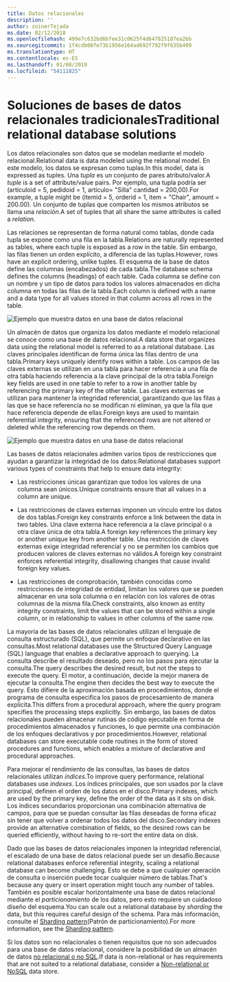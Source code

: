 ```yaml
---
title: Datos relacionales
description: ''
author: zoinerTejada
ms.date: 02/12/2018
ms.openlocfilehash: 499e7c632bd6bfee31c0625f4d647825107ea2bb
ms.sourcegitcommit: 1f4cdb08fe73b1956e164ad692f792f9f635b409
ms.translationtype: HT
ms.contentlocale: es-ES
ms.lasthandoff: 01/08/2019
ms.locfileid: "54111825"
---
```

# <a name="traditional-relational-database-solutions"></a><span data-ttu-id="d26ee-102">Soluciones de bases de datos relacionales tradicionales</span><span class="sxs-lookup"><span data-stu-id="d26ee-102">Traditional relational database solutions</span></span>

<span data-ttu-id="d26ee-103">Los datos relacionales son datos que se modelan mediante el modelo relacional.</span><span class="sxs-lookup"><span data-stu-id="d26ee-103">Relational data is data modeled using the relational model.</span></span> <span data-ttu-id="d26ee-104">En este modelo, los datos se expresan como tuplas.</span><span class="sxs-lookup"><span data-stu-id="d26ee-104">In this model, data is expressed as tuples.</span></span> <span data-ttu-id="d26ee-105">Una *tupla* es un conjunto de pares atributo/valor.</span><span class="sxs-lookup"><span data-stu-id="d26ee-105">A *tuple* is a set of attribute/value pairs.</span></span> <span data-ttu-id="d26ee-106">Por ejemplo, una tupla podría ser (artículoid = 5, pedidoid = 1, artículo= "Silla" cantidad = 200,00).</span><span class="sxs-lookup"><span data-stu-id="d26ee-106">For example, a tuple might be (itemid = 5, orderid = 1, item = "Chair", amount = 200.00).</span></span> <span data-ttu-id="d26ee-107">Un conjunto de tuplas que comparten los mismos atributos se llama una *relación*.</span><span class="sxs-lookup"><span data-stu-id="d26ee-107">A set of tuples that all share the same attributes is called a *relation*.</span></span>

<span data-ttu-id="d26ee-108">Las relaciones se representan de forma natural como tablas, donde cada tupla se expone como una fila en la tabla.</span><span class="sxs-lookup"><span data-stu-id="d26ee-108">Relations are naturally represented as tables, where each tuple is exposed as a row in the table.</span></span> <span data-ttu-id="d26ee-109">Sin embargo, las filas tienen un orden explícito, a diferencia de las tuplas.</span><span class="sxs-lookup"><span data-stu-id="d26ee-109">However, rows have an explicit ordering, unlike tuples.</span></span> <span data-ttu-id="d26ee-110">El esquema de la base de datos define las columnas (encabezados) de cada tabla.</span><span class="sxs-lookup"><span data-stu-id="d26ee-110">The database schema defines the columns (headings) of each table.</span></span> <span data-ttu-id="d26ee-111">Cada columna se define con un nombre y un tipo de datos para todos los valores almacenados en dicha columna en todas las filas de la tabla.</span><span class="sxs-lookup"><span data-stu-id="d26ee-111">Each column is defined with a name and a data type for all values stored in that column across all rows in the table.</span></span>

![Ejemplo que muestra datos en una base de datos relacional](../images/example-relational.png)

<span data-ttu-id="d26ee-113">Un almacén de datos que organiza los datos mediante el modelo relacional se conoce como una base de datos relacional.</span><span class="sxs-lookup"><span data-stu-id="d26ee-113">A data store that organizes data using the relational model is referred to as a relational database.</span></span> <span data-ttu-id="d26ee-114">Las claves principales identifican de forma única las filas dentro de una tabla.</span><span class="sxs-lookup"><span data-stu-id="d26ee-114">Primary keys uniquely identify rows within a table.</span></span> <span data-ttu-id="d26ee-115">Los campos de las claves externas se utilizan en una tabla para hacer referencia a una fila de otra tabla haciendo referencia a la clave principal de la otra tabla.</span><span class="sxs-lookup"><span data-stu-id="d26ee-115">Foreign key fields are used in one table to refer to a row in another table by referencing the primary key of the other table.</span></span> <span data-ttu-id="d26ee-116">Las claves externas se utilizan para mantener la integridad referencial, garantizando que las filas a las que se hace referencia no se modifican ni eliminan, ya que la fila que hace referencia depende de ellas.</span><span class="sxs-lookup"><span data-stu-id="d26ee-116">Foreign keys are used to maintain referential integrity, ensuring that the referenced rows are not altered or deleted while the referencing row depends on them.</span></span>

![Ejemplo que muestra datos en una base de datos relacional](../images/example-relational2.png)

<span data-ttu-id="d26ee-118">Las bases de datos relacionales admiten varios tipos de restricciones que ayudan a garantizar la integridad de los datos:</span><span class="sxs-lookup"><span data-stu-id="d26ee-118">Relational databases support various types of constraints that help to ensure data integrity:</span></span>

- <span data-ttu-id="d26ee-119">Las restricciones únicas garantizan que todos los valores de una columna sean únicos.</span><span class="sxs-lookup"><span data-stu-id="d26ee-119">Unique constraints ensure that all values in a column are unique.</span></span>

- <span data-ttu-id="d26ee-120">Las restricciones de claves externas imponen un vínculo entre los datos de dos tablas.</span><span class="sxs-lookup"><span data-stu-id="d26ee-120">Foreign key constraints enforce a link between the data in two tables.</span></span> <span data-ttu-id="d26ee-121">Una clave externa hace referencia a la clave principal o a otra clave única de otra tabla.</span><span class="sxs-lookup"><span data-stu-id="d26ee-121">A foreign key references the primary key or another unique key from another table.</span></span> <span data-ttu-id="d26ee-122">Una restricción de claves externas exige integridad referencial y no se permiten los cambios que producen valores de claves externas no válidos.</span><span class="sxs-lookup"><span data-stu-id="d26ee-122">A foreign key constraint enforces referential integrity, disallowing changes that cause invalid foreign key values.</span></span>

- <span data-ttu-id="d26ee-123">Las restricciones de comprobación, también conocidas como restricciones de integridad de entidad, limitan los valores que se pueden almacenar en una sola columna o en relación con los valores de otras columnas de la misma fila.</span><span class="sxs-lookup"><span data-stu-id="d26ee-123">Check constraints, also known as entity integrity constraints, limit the values that can be stored within a single column, or in relationship to values in other columns of the same row.</span></span>

<span data-ttu-id="d26ee-124">La mayoría de las bases de datos relacionales utilizan el lenguaje de consulta estructurado (SQL), que permite un enfoque declarativo en las consultas.</span><span class="sxs-lookup"><span data-stu-id="d26ee-124">Most relational databases use the Structured Query Language (SQL) language that enables a declarative approach to querying.</span></span> <span data-ttu-id="d26ee-125">La consulta describe el resultado deseado, pero no los pasos para ejecutar la consulta.</span><span class="sxs-lookup"><span data-stu-id="d26ee-125">The query describes the desired result, but not the steps to execute the query.</span></span> <span data-ttu-id="d26ee-126">El motor, a continuación, decide la mejor manera de ejecutar la consulta.</span><span class="sxs-lookup"><span data-stu-id="d26ee-126">The engine then decides the best way to execute the query.</span></span> <span data-ttu-id="d26ee-127">Esto difiere de la aproximación basada en procedimientos, donde el programa de consulta especifica los pasos de procesamiento de manera explícita.</span><span class="sxs-lookup"><span data-stu-id="d26ee-127">This differs from a procedural approach, where the query program specifies the processing steps explicitly.</span></span> <span data-ttu-id="d26ee-128">Sin embargo, las bases de datos relacionales pueden almacenar rutinas de código ejecutable en forma de procedimientos almacenados y funciones, lo que permite una combinación de los enfoques declarativos y por procedimientos.</span><span class="sxs-lookup"><span data-stu-id="d26ee-128">However, relational databases can store executable code routines in the form of stored procedures and functions, which enables a mixture of declarative and procedural approaches.</span></span>

<span data-ttu-id="d26ee-129">Para mejorar el rendimiento de las consultas, las bases de datos relacionales utilizan *índices*.</span><span class="sxs-lookup"><span data-stu-id="d26ee-129">To improve query performance, relational databases use *indexes*.</span></span> <span data-ttu-id="d26ee-130">Los índices principales, que son usados por la clave principal, definen el orden de los datos en el disco.</span><span class="sxs-lookup"><span data-stu-id="d26ee-130">Primary indexes, which are used by the primary key, define the order of the data as it sits on disk.</span></span> <span data-ttu-id="d26ee-131">Los índices secundarios proporcionan una combinación alternativa de campos, para que se puedan consultar las filas deseadas de forma eficaz sin tener que volver a ordenar todos los datos del disco.</span><span class="sxs-lookup"><span data-stu-id="d26ee-131">Secondary indexes provide an alternative combination of fields, so the desired rows can be queried efficiently, without having to re-sort the entire data on disk.</span></span>

<span data-ttu-id="d26ee-132">Dado que las bases de datos relacionales imponen la integridad referencial, el escalado de una base de datos relacional puede ser un desafío.</span><span class="sxs-lookup"><span data-stu-id="d26ee-132">Because relational databases enforce referential integrity, scaling a relational database can become challenging.</span></span> <span data-ttu-id="d26ee-133">Esto se debe a que cualquier operación de consulta o inserción puede tocar cualquier número de tablas.</span><span class="sxs-lookup"><span data-stu-id="d26ee-133">That's because any query or insert operation might touch any number of tables.</span></span> <span data-ttu-id="d26ee-134">También es posible escalar horizontalmente una base de datos relacional mediante el *particionamiento* de los datos, pero esto requiere un cuidadoso diseño del esquema.</span><span class="sxs-lookup"><span data-stu-id="d26ee-134">You can scale out a relational database by *sharding* the data, but this requires careful design of the schema.</span></span> <span data-ttu-id="d26ee-135">Para más información, consulte el [Sharding pattern](../../patterns/sharding.md)(Patrón de particionamiento).</span><span class="sxs-lookup"><span data-stu-id="d26ee-135">For more information, see the [Sharding pattern](../../patterns/sharding.md).</span></span>

<span data-ttu-id="d26ee-136">Si los datos son no relacionales o tienen requisitos que no son adecuados para una base de datos relacional, considere la posibilidad de un almacén de datos [no relacional o no SQL](../big-data/non-relational-data.md).</span><span class="sxs-lookup"><span data-stu-id="d26ee-136">If data is non-relational or has requirements that are not suited to a relational database, consider a [Non-relational or NoSQL](../big-data/non-relational-data.md) data store.</span></span>
